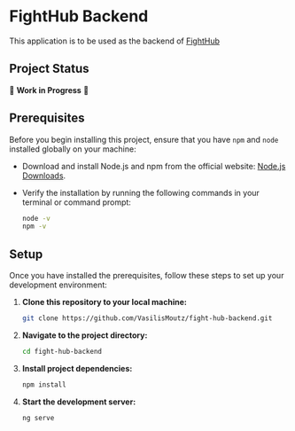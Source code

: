 # FightHub Backend
This application is to be used as the backend of [FightHub](https://github.com/VasilisMoutz/fight-hub-frontend)

## Project Status
🚧 **Work in Progress** 🚧

## Prerequisites
Before you begin installing this project, ensure that you have `npm` and `node` installed globally on your machine:
 - Download and install Node.js and npm from the official website: [Node.js Downloads](https://nodejs.org/).
 - Verify the installation by running the following commands in your terminal or command prompt:

   ```bash
   node -v
   npm -v
   ```
   
## Setup
Once you have installed the prerequisites, follow these steps to set up your development environment:
1. **Clone this repository to your local machine:**
   ```bash
   git clone https://github.com/VasilisMoutz/fight-hub-backend.git
   
2. **Navigate to the project directory:**
   ```bash
   cd fight-hub-backend

3. **Install project dependencies:**
   ```bash
   npm install

4. **Start the development server:**
   ```bash
   ng serve
